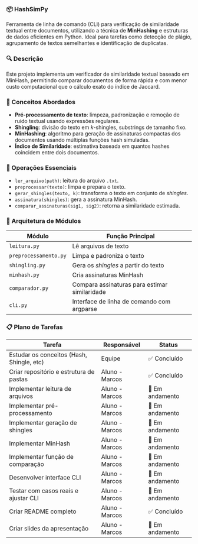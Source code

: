 ### 📦 HashSimPy  
Ferramenta de linha de comando (CLI) para verificação de similaridade textual entre documentos, utilizando a técnica de **MinHashing** e estruturas de dados eficientes em Python. Ideal para tarefas como detecção de plágio, agrupamento de textos semelhantes e identificação de duplicatas.

### 🔍 Descrição  
Este projeto implementa um verificador de similaridade textual baseado em MinHash, permitindo comparar documentos de forma rápida e com menor custo computacional que o cálculo exato do índice de Jaccard.

### 🧠 Conceitos Abordados  

- **Pré-processamento de texto**: limpeza, padronização e remoção de ruído textual usando expressões regulares.
- **Shingling**: divisão do texto em *k*-shingles, substrings de tamanho fixo.
- **MinHashing**: algoritmo para geração de assinaturas compactas dos documentos usando múltiplas funções hash simuladas.
- **Índice de Similaridade**: estimativa baseada em quantos hashes coincidem entre dois documentos.

### 🔧 Operações Essenciais

- `ler_arquivo(path)`: leitura do arquivo `.txt`.
- `preprocessar(texto)`: limpa e prepara o texto.
- `gerar_shingles(texto, k)`: transforma o texto em conjunto de *shingles*.
- `assinatura(shingles)`: gera a assinatura MinHash.
- `comparar_assinaturas(sig1, sig2)`: retorna a similaridade estimada.

### 🧱 Arquitetura de Módulos

| Módulo           | Função Principal                                  |
|------------------|---------------------------------------------------|
| `leitura.py`     | Lê arquivos de texto                              |
| `preprocessamento.py` | Limpa e padroniza o texto                     |
| `shingling.py`   | Gera os *shingles* a partir do texto              |
| `minhash.py`     | Cria assinaturas MinHash                          |
| `comparador.py`  | Compara assinaturas para estimar similaridade     |
| `cli.py`         | Interface de linha de comando com argparse        |

### 📋 Plano de Tarefas

| Tarefa                                      | Responsável         | Status         |
|--------------------------------------------|----------------------|----------------|
| Estudar os conceitos (Hash, Shingle, etc)  | Equipe               | ✅ Concluído   |
| Criar repositório e estrutura de pastas    | Aluno - Marcos       | ✅ Concluído   |
| Implementar leitura de arquivos            | Aluno - Marcos       | 🔄 Em andamento   |
| Implementar pré-processamento              | Aluno - Marcos       | 🔄 Em andamento   |
| Implementar geração de shingles            | Aluno - Marcos       | 🔄 Em andamento   |
| Implementar MinHash                        | Aluno - Marcos       | 🔄 Em andamento   |
| Implementar função de comparação           | Aluno - Marcos       | 🔄 Em andamento   |
| Desenvolver interface CLI                  | Aluno - Marcos       | 🔄 Em andamento   |
| Testar com casos reais e ajustar CLI       | Aluno - Marcos       | 🔄 Em andamento |
| Criar README completo                      | Aluno - Marcos       | ✅ Concluído   |
| Criar slides da apresentação               | Aluno - Marcos       | 🔄 Em andamento |
